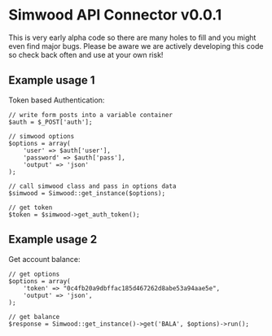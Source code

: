 Simwood API Connector v0.0.1
============================

This is very early alpha code so there are many holes to fill and you might even find major bugs.
Please be aware we are actively developing this code so check back often and use at your own risk!

Example usage 1
---------------
Token based Authentication:

	// write form posts into a variable container
	$auth = $_POST['auth'];
	
	// simwood options
	$options = array(
		'user' => $auth['user'], 
		'password' => $auth['pass'], 
		'output' => 'json'
	);
	
	// call simwood class and pass in options data
	$simwood = Simwood::get_instance($options);

	// get token
	$token = $simwood->get_auth_token();


Example usage 2
---------------
Get account balance:

	// get options
	$options = array(
		'token' => "0c4fb20a9dbffac185d467262d8abe53a94aae5e",
		'output' => 'json',
	);
	
	// get balance
	$response = Simwood::get_instance()->get('BALA', $options)->run();